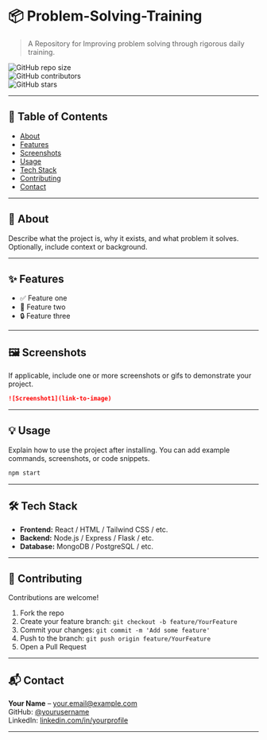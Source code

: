 # 📦 Problem-Solving-Training

> A Repository for Improving problem solving through rigorous daily training.

![GitHub repo size](https://img.shields.io/github/repo-size/yourusername/your-repo-name)  
![GitHub contributors](https://img.shields.io/github/contributors/yourusername/your-repo-name)  
![GitHub stars](https://img.shields.io/github/stars/yourusername/your-repo-name?style=social)

---

## 📑 Table of Contents

- [About](#about)
- [Features](#features)
- [Screenshots](#screenshots)
- [Usage](#usage)
- [Tech Stack](#tech-stack)
- [Contributing](#contributing)
- [Contact](#contact)

---

## 🧠 About

Describe what the project is, why it exists, and what problem it solves. Optionally, include context or background.

---

## ✨ Features

- ✅ Feature one
- 🚀 Feature two
- 🔒 Feature three

---

## 🖼 Screenshots

If applicable, include one or more screenshots or gifs to demonstrate your project.

```markdown
![Screenshot1](link-to-image)
```

---

## 💡 Usage

Explain how to use the project after installing. You can add example commands, screenshots, or code snippets.

```bash
npm start
```

---

## 🛠 Tech Stack

- **Frontend:** React / HTML / Tailwind CSS / etc.
- **Backend:** Node.js / Express / Flask / etc.
- **Database:** MongoDB / PostgreSQL / etc.

---

## 🤝 Contributing

Contributions are welcome!

1. Fork the repo
2. Create your feature branch: `git checkout -b feature/YourFeature`
3. Commit your changes: `git commit -m 'Add some feature'`
4. Push to the branch: `git push origin feature/YourFeature`
5. Open a Pull Request

---

## 📬 Contact

**Your Name** – [your.email@example.com](mailto:your.email@example.com)  
GitHub: [@yourusername](https://github.com/yourusername)  
LinkedIn: [linkedin.com/in/yourprofile](https://linkedin.com/in/yourprofile)

---
